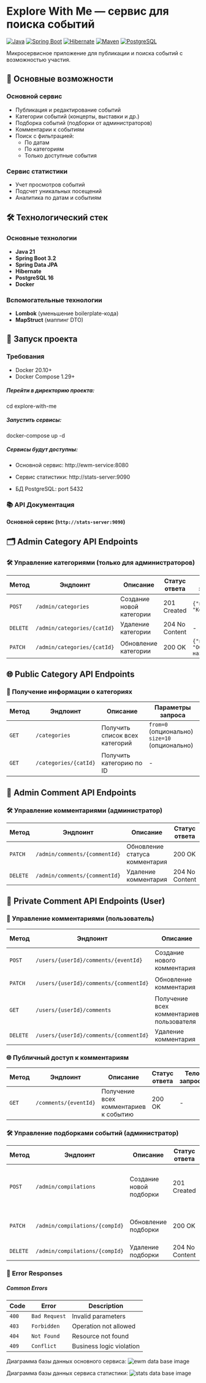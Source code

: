 # Explore With Me — сервис для поиска событий

[![Java](https://img.shields.io/badge/Java-21-blue)](https://openjdk.org/)
[![Spring Boot](https://img.shields.io/badge/Spring_Boot-3.2-green)](https://spring.io/projects/spring-boot)
[![Hibernate](https://img.shields.io/badge/Hibernate-6.4-lightgrey)](https://hibernate.org/)
[![Maven](https://img.shields.io/badge/Maven-3.9-red)](https://maven.apache.org/)
[![PostgreSQL](https://img.shields.io/badge/PostgreSQL-16-blue)](https://www.postgresql.org/)

Микросервисное приложение для публикации и поиска событий с возможностью участия.

## 📌 Основные возможности

### Основной сервис
- Публикация и редактирование событий
- Категории событий (концерты, выставки и др.)
- Подборка событий (подборки от администраторов)
- Комментарии к событиям
- Поиск с фильтрацией:
    - По датам
    - По категориям
    - Только доступные события

### Сервис статистики
- Учет просмотров событий
- Подсчет уникальных посещений
- Аналитика по датам и событиям

## 🛠 Технологический стек

### Основные технологии
- **Java 21**
- **Spring Boot 3.2**
- **Spring Data JPA**
- **Hibernate**
- **PostgreSQL 16**
- **Docker**

### Вспомогательные технологии
- **Lombok** (уменьшение boilerplate-кода)
- **MapStruct** (маппинг DTO)

## 🚀 Запуск проекта

### Требования
- Docker 20.10+
- Docker Compose 1.29+

##### Перейти в директорию проекта:
cd explore-with-me

##### Запустить сервисы:
docker-compose up -d
##### Сервисы будут доступны:

- Основной сервис: http://ewm-service:8080

- Сервис статистики: http://stats-server:9090

- БД PostgreSQL: port 5432

### 📚 API Документация
#### Основной сервис (`http://stats-server:9090`)

## 🗂 Admin Category API Endpoints

### 🛠 Управление категориями (только для администраторов)

| Метод  | Эндпоинт            | Описание                            | Статус ответа | Тело запроса                     |
|--------|----------------------|-------------------------------------|---------------|-----------------------------------|
| `POST` | `/admin/categories`  | Создание новой категории            | 201 Created   | `{"name": "Концерты"}`           |
| `DELETE` | `/admin/categories/{catId}` | Удаление категории     | 204 No Content | -                                |
| `PATCH` | `/admin/categories/{catId}` | Обновление категории   | 200 OK        | `{"name": "Обновленное название"}` |

## 🌐 Public Category API Endpoints

### 📖 Получение информации о категориях

| Метод  | Эндпоинт       | Описание                          | Параметры запроса               |
|--------|----------------|-----------------------------------|----------------------------------|
| `GET`  | `/categories`  | Получить список всех категорий    | `from=0` (опционально)<br>`size=10` (опционально) |
| `GET`  | `/categories/{catId}` | Получить категорию по ID    | -                                |

## 🔧 Admin Comment API Endpoints

### 🛠 Управление комментариями (администратор)

| Метод    | Эндпоинт                     | Описание                                | Статус ответа   | Тело запроса                              |
|----------|------------------------------|-----------------------------------------|-----------------|-------------------------------------------|
| `PATCH`  | `/admin/comments/{commentId}` | Обновление статуса комментария          | 200 OK          | `{"status": "APPROVED"}`                  |
| `DELETE` | `/admin/comments/{commentId}` | Удаление комментария                    | 204 No Content  | -                                         |

## 💬 Private Comment API Endpoints (User)

### 📝 Управление комментариями (пользователь)

| Метод    | Эндпоинт                              | Описание                                | Статус ответа   | Тело запроса                              |
|----------|---------------------------------------|-----------------------------------------|-----------------|-------------------------------------------|
| `POST`   | `/users/{userId}/comments/{eventId}`  | Создание нового комментария             | 201 Created     | `{"text": "Текст комментария"}`          |
| `PATCH`  | `/users/{userId}/comments/{commentId}`| Обновление комментария                  | 200 OK          | `{"text": "Обновленный текст"}`          |
| `GET`    | `/users/{userId}/comments`            | Получение всех комментариев пользователя| 200 OK          | -                                         |
| `DELETE` | `/users/{userId}/comments/{commentId}`| Удаление комментария                    | 204 No Content  | -                                         |
### 🌐 Публичный доступ к комментариям

| Метод  | Эндпоинт        | Описание                                  | Статус ответа | Тело запроса |
|--------|------------------|-------------------------------------------|----------------|---------------|
| `GET`  | `/comments/{eventId}`     | Получение всех комментариев к событию     | 200 OK         | -             |

### 🛠 Управление подборками событий (администратор)

| Метод    | Эндпоинт                     | Описание                                | Статус ответа   | Тело запроса                                                                 |
|----------|------------------------------|-----------------------------------------|-----------------|------------------------------------------------------------------------------|
| `POST`   | `/admin/compilations`        | Создание новой подборки                 | 201 Created     | `{"title": "Лучшие концерты", "pinned": true, "events": [1, 2, 3]}`         |
| `PATCH`  | `/admin/compilations/{compId}` | Обновление подборки                    | 200 OK          | `{"title": "Обновленное название", "pinned": false}`                        |
| `DELETE` | `/admin/compilations/{compId}` | Удаление подборки                      | 204 No Content  | -                                    

### 🔐 Error Responses
##### Common Errors

| Code| Error | Description |
|--------|----------|-------------|
| `400` | `Bad Request` | Invalid parameters |
| `403` | `Forbidden` | Operation not allowed |
| `404` | `Not Found` | Resource not found |
| `409` | `Conflict` | Business logic violation |

Диаграмма базы данных основного сервиса:
![ewm data base image](/images/ewm-db.png)

Диаграмма базы данных сервиса статистики:
![stats data base image](/images/stats-db.png)